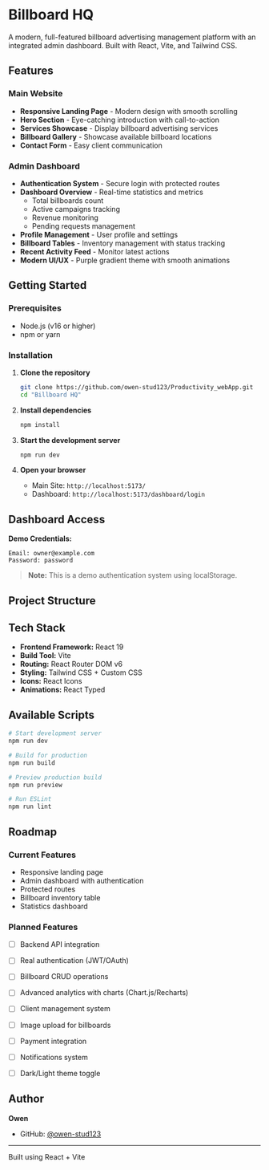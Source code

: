 # Billboard HQ

A modern, full-featured billboard advertising management platform with an integrated admin dashboard. Built with React, Vite, and Tailwind CSS.

## Features

### Main Website
- **Responsive Landing Page** - Modern design with smooth scrolling
- **Hero Section** - Eye-catching introduction with call-to-action
- **Services Showcase** - Display billboard advertising services
- **Billboard Gallery** - Showcase available billboard locations
- **Contact Form** - Easy client communication

### Admin Dashboard
- **Authentication System** - Secure login with protected routes
- **Dashboard Overview** - Real-time statistics and metrics
  - Total billboards count
  - Active campaigns tracking
  - Revenue monitoring
  - Pending requests management
- **Profile Management** - User profile and settings
- **Billboard Tables** - Inventory management with status tracking
- **Recent Activity Feed** - Monitor latest actions
- **Modern UI/UX** - Purple gradient theme with smooth animations

## Getting Started

### Prerequisites
- Node.js (v16 or higher)
- npm or yarn

### Installation

1. **Clone the repository**
   ```bash
   git clone https://github.com/owen-stud123/Productivity_webApp.git
   cd "Billboard HQ"
   ```

2. **Install dependencies**
   ```bash
   npm install
   ```

3. **Start the development server**
   ```bash
   npm run dev
   ```

4. **Open your browser**
   - Main Site: `http://localhost:5173/`
   - Dashboard: `http://localhost:5173/dashboard/login`

## Dashboard Access

**Demo Credentials:**
```
Email: owner@example.com 
Password: password
```

> **Note:** This is a demo authentication system using localStorage.

## Project Structure


## Tech Stack

- **Frontend Framework:** React 19
- **Build Tool:** Vite
- **Routing:** React Router DOM v6
- **Styling:** Tailwind CSS + Custom CSS
- **Icons:** React Icons
- **Animations:** React Typed

## Available Scripts

```bash
# Start development server
npm run dev

# Build for production
npm run build

# Preview production build
npm run preview

# Run ESLint
npm run lint
```

## Roadmap

### Current Features 
-  Responsive landing page
-  Admin dashboard with authentication
-  Protected routes
-  Billboard inventory table
- Statistics dashboard

### Planned Features 
- [ ] Backend API integration
- [ ] Real authentication (JWT/OAuth)
- [ ] Billboard CRUD operations
- [ ] Advanced analytics with charts (Chart.js/Recharts)
- [ ] Client management system
- [ ] Image upload for billboards
- [ ] Payment integration
- [ ] Notifications system
- [ ] Dark/Light theme toggle



## Author

**Owen**
- GitHub: [@owen-stud123](https://github.com/owen-stud123)

---

Built using React + Vite
